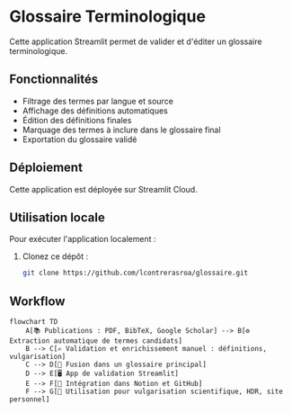 # Glossaire Terminologique

Cette application Streamlit permet de valider et d'éditer un glossaire terminologique.

## Fonctionnalités

- Filtrage des termes par langue et source
- Affichage des définitions automatiques
- Édition des définitions finales
- Marquage des termes à inclure dans le glossaire final
- Exportation du glossaire validé

## Déploiement

Cette application est déployée sur Streamlit Cloud.

## Utilisation locale

Pour exécuter l'application localement :

1. Clonez ce dépôt :

   ```bash
   git clone https://github.com/lcontrerasroa/glossaire.git

   
## Workflow

   ```mermaid
   flowchart TD
       A[📚 Publications : PDF, BibTeX, Google Scholar] --> B[⚙️ Extraction automatique de termes candidats]
       B --> C[✍️ Validation et enrichissement manuel : définitions, vulgarisation]
       C --> D[🧩 Fusion dans un glossaire principal]
       D --> E[🖥️ App de validation Streamlit]
       E --> F[🔗 Intégration dans Notion et GitHub]
       F --> G[🧠 Utilisation pour vulgarisation scientifique, HDR, site personnel]
